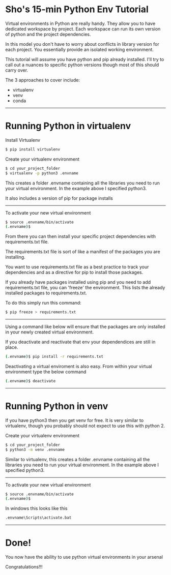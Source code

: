 # Sho's 15-min Python Env Tutorial

Virtual environments in Python are really handy. They allow you to have dedicated workspace by project. Each workspace can run its own version of python and the project dependencies.

In this model you don't have to worry about conflicts in library version for each project. You essentially provide an isolated working environment.

This tutorial will assume you have python and pip already installed. I'll try to call out a nuances to specific python versions though most of this should carry over.

The 3 approaches to cover include:
- virtualenv
- venv
- conda

---

# Running Python in virtualenv

Install Virtualenv

```bash
$ pip install virtualenv
```

Create your virtualenv environment

```bash
$ cd your_project_folder
$ virtualenv -p python3 .envname
```

This creates a folder .envname containing all the libraries you need to run your virtual environment. In the example above I specified python3. 

It also includes a version of pip for package installs

---

To activate your new virtual environment

```bash
$ source .envname/bin/activate
(.envname)$
```
From there you can then install your specific project dependencies with requirements.txt file. 

The requirements.txt file is sort of like a manifest of the packages you are installing.

You want to use requirements.txt file as a best practice to track your dependencies and as a directive for pip to install those packages.

If you already have packages installed using pip and you need to add requirements.txt file, you can 'freeze' the environment. This lists the already installed packages to requirements.txt.

To do this simply run this command:

```bash
$ pip freeze > requirements.txt
```

---

Using a command like below will ensure that the packages are only installed in your newly created virtual environment. 

If you deactivate and reactivate that env your dependendices are still in place.

```bash
(.envname)$ pip install -r requirements.txt
```

Deactivating a virtual enviroment is also easy. From within your virtual environment type the below command

```bash
(.envname)$ deactivate
```

---

# Running Python in venv

If you have python3 then you get venv for free. It is very similar to virtualenv, though you probably should not expect to use this with python 2.

Create your virtualenv environment

```bash
$ cd your_project_folder
$ python3 -m venv .envname
```

Similar to virtualenv, this creates a folder .envname containing all the libraries you need to run your virtual environment. In the example above I specified python3. 

---

To activate your new virtual environment

```bash
$ source .envname/bin/activate
(.envname)$
```

In windows this looks like this

```bash
.envname\Scripts\activate.bat
```

---


# Done!

You now have the ability to use python virtual environments in your arsenal

Congratulations!!!

